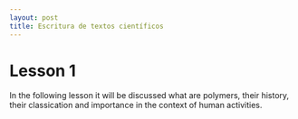 ```yaml
---
layout: post
title: Escritura de textos científicos
---
```


# [](#header-1)Lesson 1

In the following lesson it will be discussed what are polymers, their history,
their classication and importance in the context of human activities.
